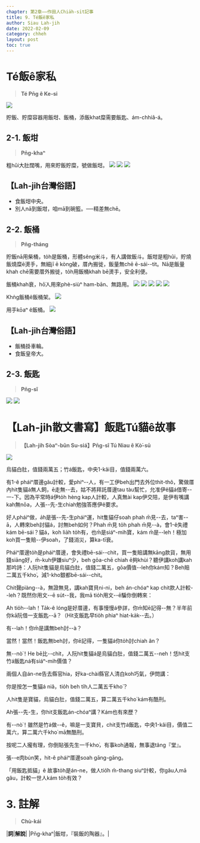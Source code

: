 ```yaml
---
chapter: 第2章——作田人Chia̍h-si̍t記事
title: 9. Té飯ê家私
author: Siau Lah-jih
date: 2022-02-09
category: chheh
layout: post
toc: true
---
```


# Té飯ê家私
> **Té Pn̄g ê Ke-si**

![](../too5/10/10-3-1.泔杓仔鱟桸.jpg)

貯飯、貯糜容器用飯坩、飯桶，添飯khat糜需要飯匙、ám-chhiâ-á。

## 2-1. 飯坩
>**Pn̄g-khaⁿ**
  
粗hûi大肚闊嘴，用來貯飯貯糜，號做飯坩。
![](../too5/10/10-3-2.飯坩.jpg)
![](../too5/10/10-3-3.飯坩.jpg)
![](../too5/10/10-3-1a.飯坩.jpg)

## 【Lah-jih台灣俗語】
- 食飯坩中央。
- 別人nā到飯坩，咱mā到碗籃。──精差無chē。

## 2-2. 飯桶
>**Pn̄g-tháng**
  
貯飯nā用柴桶，to̍h是飯桶，形體sêng米斗，有人講做飯斗。飯坩是粗hûi，貯燒飯燒糜ē燙手，無細jī ē kòng破，厝內搬徙，飯量無chē ē-sái--tit。Nā是飯量khah chē需要厝外搬徙，to̍h用飯桶khah bē燙手，安全利便。

飯桶khah衰，hō͘人用來phè-siùⁿ ham-bān、無路用。
![](../too5/10/10-3-4.飯桶.jpg)
![](../too5/10/10-3-5.飯桶飯匙.jpg)
![](../too5/10/10-3-6.飯桶飯匙.jpg)
![](../too5/10/10-3-6b.飯桶忠義.jpg)
![](../too5/10/10-3-7.飯桶.jpg)

Khǹg飯桶ê飯桶架。
![](../too5/10/10-3-7a.飯桶飯桶架.jpg)

用手kōaⁿ ê飯桶。
![](../too5/10/10-3-7b.摜桶飯匙.jpg)

## 【Lah-jih台灣俗語】
- 飯桶掛車輪。
- 食飯皇帝大。

## 2-3. 飯匙
>**Pn̄g-sî**

![](../too5/10/10-3-7c.飯匙1.jpg)
![](../too5/10/10-3-7d.飯匙忠義.jpg)

# 【Lah-jih散文書寫】飯匙Tú貓ê故事
>**【Lah-jih Sòaⁿ-bûn Su-siá】Pn̄g-sî Tú Niau ê Kò͘-sū**

![](../too5/10/10-3-7e.飯匙抵貓.jpg)

烏貓白肚，值錢兩萬五；竹á飯匙，中央1-kâi目，值錢兩萬六。

有1-ê pháiⁿ厝邊gâu計較，愛phiⁿ--人，有一工伊beh出門去外位thit-thô，驚做厝內hit隻貓á無人飼，ē走無--去，姑不將拜託厝邊tau tàu幫忙，允准伊ê貓á借寄--一-下。因為平常時á伊to̍h hèng kap人計較，人真無ài kap伊交陪，是伊有嘴講kah無nōa，人張--先-生chiah勉強答應伊ê要求。

好人pháiⁿ做，a̍h是張--先-生pháiⁿ運，hit隻貓仔soah phah m̄見--去，taⁿ害--ā，人轉來beh討貓á，討無beh如何？Phah m̄見 to̍h phah m̄見--à，會1-ê失禮kám bē-sái？貓á，koh lia̍h to̍h有，也m̄是siáⁿ-mih寶，kám m̄是--leh！極加koh買一隻賠--伊soah，了錢消災，算ka-tī衰。


Pháiⁿ厝邊to̍h是pháiⁿ厝邊，會失禮bē-sái--chit，買一隻賠講無kāng款貨，無用錢siāng好，m̄-kuh伊嫌siuⁿ少，beh gōa-chē chiah ē夠khùi？聽伊講koh講kah那吟詩：人阮hit隻貓是烏貓白肚，值錢二萬五，gōa價值--leh你kám知？Beh賠二萬五千kho͘，減1-kho͘銀都bē-sái--chit。

Chit聲piàng--à，無證無見，講kah寶貝ni-ni，beh án-chóaⁿ kap chit款人計較--leh？既然你用文--ē su̍t--我，我mā tio̍h用文--ē騙你倒轉來：

Ah tio̍h--lah！Ta̍k-ê lóng是好厝邊，有事慢慢á參詳，你m̄知ē記得--無？半年前你kā阮借一支飯匙--ā？（Hit支飯匙早tio̍h phiaⁿ hiat-ka̍k--去。）

有--lah！你m̄是講無beh討--à？

當然！當然！飯匙無beh討，你ē記得，一隻貓á你to̍h討chiah ân？

無--nò͘！He bē比--chit，人阮hit隻貓á是烏貓白肚，值錢二萬五--neh！恁hit支竹á飯匙ná有siáⁿ-mih價值？

兩個人自án-ne告去縣官hia，好ka-chài縣官人清白koh巧氣，伊問講：

你是按怎一隻貓á niâ，tio̍h beh ti̍h人二萬五千kho͘？

人hit隻是寶貓，烏貓白肚，值錢二萬五，算二萬五千kho͘ kám有酷刑。

Ah張--先-生，你hit支飯匙án-chóaⁿ講？Kám也有來歷？

有--nò͘！雖然是竹á做--ê，嘛是一支寶貝，chit支竹á飯匙，中央1-kâi目，價值二萬六，算二萬六千kho͘ mā無酷刑。

按呢二人攏有理，你倒貼張先生一千kho͘，有事koh通報，無事退tâng『堂』。

張--e肉bún笑，hit-ê pháiⁿ厝邊soah gāng-gāng。

「用飯匙抵貓」ê 故事to̍h是án-ne，做人tio̍͘h m̄-thang siuⁿ計較，你gâu人mā gâu，計較一世人kám to̍h有效？

# 3. 註解
> **Chù-kái**

|**詞**|**解說**|
|Pn̄g-khaⁿ|飯坩，『裝飯的陶器』。|